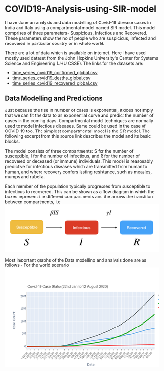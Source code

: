 # COVID19-Analysis-using-SIR-model
I have done an analysis and data modelling of Covid-19 disease cases in India and Italy using a compartmental model named SIR model.
This model comprises of three parameters- Suspicious, Infectious and Recovered. These parameters show the no of people who are suspicious, infected and recovered in particular country or in whole world.

There are a lot of data which is available on internet. Here I have used mostly used dataset from the John Hopkins University's Center for Systems Science and Engineering (JHU CSSE). The links for the datasets are:
* [time_series_covid19_confirmed_global.csv](https://github.com/CSSEGISandData/COVID-19/blob/master/csse_covid_19_data/csse_covid_19_time_series/time_series_covid19_confirmed_global.csv)
* [time_series_covid19_deaths_global.csv](https://github.com/CSSEGISandData/COVID-19/blob/master/csse_covid_19_data/csse_covid_19_time_series/time_series_covid19_deaths_global.csv)
* [time_series_covid19_recovered_global.csv](https://raw.githubusercontent.com/CSSEGISandData/COVID-19/master/csse_covid_19_data/csse_covid_19_time_series/time_series_covid19_recovered_global.csv)

## Data Modelling and Predictions
Just because the rise in number of cases is exponential, it does not imply that we can fit the data to an exponential curve and predict the number of cases in the coming days. Compartmental model techniques are normally used to model infectious diseases. Same could be used in the case of  COVID-19 too. The simplest compartmental model is the SIR model. The following excerpt  from this source link describes the model and its basic blocks. 

The model consists of three compartments: S for the number of susceptible, I for the number of infectious, and R for the number of recovered or deceased (or immune) individuals. This model is reasonably predictive for infectious diseases which are transmitted from human to human, and where recovery confers lasting resistance, such as measles, mumps and rubella.

Each member of the population typically progresses from susceptible to infectious to recovered. This can be shown as a flow diagram in which the boxes represent the different compartments and the arrows the transition between compartments, i.e.
![SIR Model](https://github.com/mayank2705/COVID19-Analysis-using-SIR-model/blob/master/SIR_model.png)

Most important graphs of the Data modelling and analysis done are as follows:-
For the world scenario![](https://github.com/mayank2705/COVID19-Analysis-using-SIR-model/blob/master/newplot%20(1).png)


